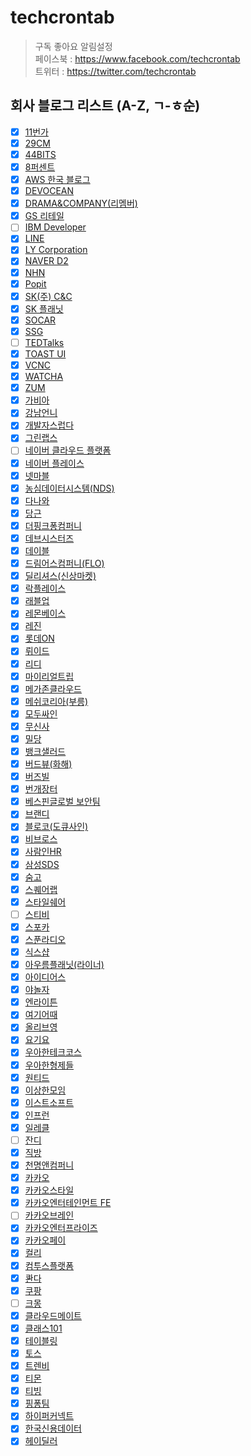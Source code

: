 # techcrontab
> 구독 좋아요 알림설정  
> 페이스북 : https://www.facebook.com/techcrontab  
> 트위터 : https://twitter.com/techcrontab

## 회사 블로그 리스트 (A-Z, ㄱ-ㅎ순)
- [x] [11번가](https://11st-tech.github.io/)
- [x] [29CM](https://medium.com/29cm)
- [x] [44BITS](https://www.44bits.io/ko)
- [x] [8퍼센트](https://8percent.github.io/)
- [x] [AWS 한국 블로그](https://aws.amazon.com/ko/blogs/korea/)
- [x] [DEVOCEAN](https://devocean.sk.com/)
- [x] [DRAMA&COMPANY(리멤버)](https://blog.dramancompany.com/)
- [x] [GS 리테일](https://gsretail.tistory.com/)
- [ ] [IBM Developer](https://developer.ibm.com/)
- [x] [LINE](https://engineering.linecorp.com/ko/blog/)
- [x] [LY Corporation](https://techblog.lycorp.co.jp/ja/blog)
- [x] [NAVER D2](https://d2.naver.com/home)
- [x] [NHN](https://meetup.toast.com/)
- [x] [Popit](https://www.popit.kr/)
- [x] [SK(주) C&C](https://engineering-skcc.github.io/)
- [x] [SK 플래닛](https://techtopic.skplanet.com/)
- [x] [SOCAR](https://tech.socarcorp.kr/)
- [x] [SSG](https://medium.com/ssgtech)
- [ ] [TEDTalks](https://www.ted.com/talks)
- [x] [TOAST UI](https://ui.toast.com/weekly-pick/ko)
- [x] [VCNC](https://engineering.vcnc.co.kr/)
- [x] [WATCHA](https://medium.com/watcha)
- [x] [ZUM](https://zuminternet.github.io/)
- [x] [가비아](https://library.gabia.com/)
- [x] [강남언니](https://blog.gangnamunni.com/blog/)
- [x] [개발자스럽다](https://blog.gaerae.com/)
- [x] [그린랩스](https://green-labs.github.io/)
- [ ] [네이버 클라우드 플랫폼](https://blog.naver.com/n_cloudplatform)
- [x] [네이버 플레이스](https://medium.com/naver-place-dev)
- [x] [넷마블](https://netmarble.engineering/)
- [x] [농심데이터시스템(NDS)](https://tech.cloud.nongshim.co.kr)
- [x] [다나와](https://danawalab.github.io/)
- [x] [당근](https://medium.com/daangn)
- [x] [더핑크퐁컴퍼니](https://medium.com/pinkfong)
- [x] [데브시스터즈](https://tech.devsisters.com/)
- [x] [데이블](https://teamdable.github.io)
- [x] [드림어스컴퍼니(FLO)](https://www.blog-dreamus.com/)
- [x] [딜리셔스(신상마켓)](https://dealicious-inc.github.io/)
- [x] [락플레이스](https://ossonazure.tistory.com/)
- [x] [래블업](https://blog.lablup.com)
- [x] [레몬베이스](https://medium.com/lemonbase) 
- [x] [레진](https://tech.lezhin.com/)
- [x] [롯데ON](https://techblog.lotteon.com/)
- [x] [뤼이드](https://riiidtechblog.medium.com/)
- [x] [리디](https://www.ridicorp.com/story-category/tech-blog/)
- [x] [마이리얼트립](https://medium.com/myrealtrip-product)
- [x] [메가존클라우드](https://medium.com/ctc-mzc)
- [x] [메쉬코리아(부릉)](https://mesh.dev/)
- [x] [모두싸인](https://team.modusign.co.kr)
- [x] [무신사](https://medium.com/musinsa-tech)
- [x] [밀당](https://medium.com/mildang)
- [x] [뱅크샐러드](https://blog.banksalad.com/)
- [x] [버드뷰(화해)](http://blog.hwahae.co.kr/category/all/tech/)
- [x] [버즈빌](https://tech.buzzvil.com/)
- [x] [번개장터](https://medium.com/bunjang-tech-blog)
- [x] [베스핀글로벌 보안팀](https://medium.com/opsnow-security)
- [x] [브랜디](http://labs.brandi.co.kr)
- [x] [블로코(도큐사인)](https://www.blocko.io/resource/blog/)
- [x] [비브로스](https://boostbrothers.github.io/)
- [x] [사람인HR](https://saramin.github.io/)
- [x] [삼성SDS](https://www.samsungsds.com/global/support/insights?lang=ko)
- [x] [숨고](https://medium.com/soomgo-tech)
- [x] [스퀘어랩](https://squarelab.co/blog/)
- [x] [스타일쉐어](https://medium.com/styleshare)
- [ ] [스티비](https://blog.stibee.com/dev-log/home)
- [x] [스포카](https://spoqa.github.io/)
- [x] [스푼라디오](https://medium.com/spoontech)
- [x] [식스샵](https://medium.com/sixshop)
- [x] [아우름플래닛(라이너)](https://blog.getliner.com/category/blogpost/tech/)
- [x] [아이디어스](https://medium.com/idus-tech)
- [x] [야놀자](https://medium.com/yanolja/)
- [x] [엔라이튼](https://medium.com/solarconnectdev)
- [x] [여기어때](https://techblog.gccompany.co.kr/)
- [x] [올리브영](http://tech.oliveyoung.co.kr/)
- [x] [요기요](https://techblog.yogiyo.co.kr/)
- [x] [우아한테크코스](https://tecoble.techcourse.co.kr/)
- [x] [우아한형제들](https://techblog.woowahan.com/)
- [x] [원티드](https://medium.com/wantedjobs)
- [x] [이상한모임](https://blog.weirdx.io/)
- [x] [이스트소프트](https://blog.est.ai/)
- [x] [인프런](https://tech.inflab.com/)
- [x] [일레클](https://medium.com/elecle-bike)
- [ ] [잔디](https://blog.jandi.com/ko/)
- [x] [직방](https://medium.com/zigbang)
- [x] [천명앤컴퍼니](https://medium.com/chunmyung)
- [x] [카카오](https://tech.kakao.com/)
- [x] [카카오스타일](https://devblog.croquis.com/ko/)
- [x] [카카오엔터테인먼트 FE](https://fe-developers.kakaoent.com/)
- [ ] [카카오브레인](https://www.kakaobrain.com/blog)
- [x] [카카오엔터프라이즈](https://tech.kakaoenterprise.com/)
- [x] [카카오페이](https://tech.kakaopay.com)
- [x] [컬리](https://helloworld.kurly.com/)
- [x] [컴투스플랫폼](https://tech.com2us.com/)
- [x] [콴다](https://blog.mathpresso.com/)
- [x] [쿠팡](https://medium.com/coupang-engineering)
- [ ] [크몽](https://blog.kmong.com/tech/home)
- [x] [클라우드메이트](https://tech.cloudmt.co.kr)
- [x] [클래스101](https://medium.com/class101)
- [x] [테이블링](https://techblog.tabling.co.kr/)
- [x] [토스](https://toss.tech/)
- [x] [트렌비](https://tech.trenbe.com)
- [x] [티몬](https://blog.naver.com/tmondev)
- [x] [티빙](https://medium.com/tving-team)
- [x] [핑퐁팀](https://blog.pingpong.us/)
- [x] [하이퍼커넥트](https://hyperconnect.github.io/)
- [x] [한국신용데이터](https://www.blog.kcd.co.kr/)
- [x] [헤이딜러](https://medium.com/prnd)
